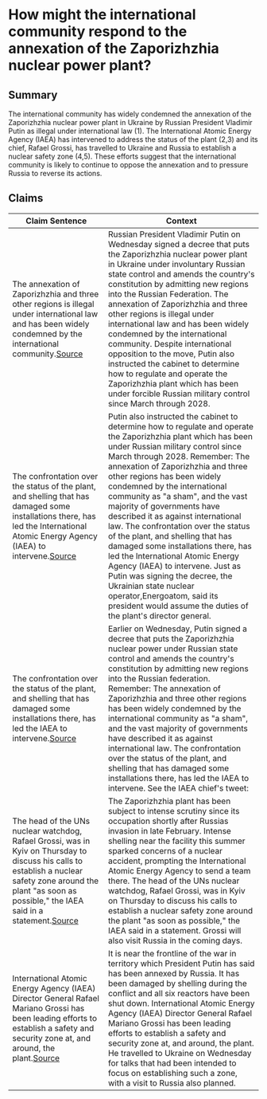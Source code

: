 # How might the international community respond to the annexation of the Zaporizhzhia nuclear power plant?

## Summary
The international community has widely condemned the annexation of the Zaporizhzhia nuclear power plant in Ukraine by Russian President Vladimir Putin as illegal under international law (1). The International Atomic Energy Agency (IAEA) has intervened to address the status of the plant (2,3) and its chief, Rafael Grossi, has travelled to Ukraine and Russia to establish a nuclear safety zone (4,5). These efforts suggest that the international community is likely to continue to oppose the annexation and to pressure Russia to reverse its actions.

## Claims
| Claim Sentence | Context |
|---|---|
|The annexation of Zaporizhzhia and three other regions is illegal under international law and has been widely condemned by the international community.<a href="https://www.cnn.com/europe/live-news/russia-ukraine-war-news-10-07-22/h_0494839555d24bd0ea8ec8936cc9097b" target="_blank">Source</a>| Russian President Vladimir Putin on Wednesday signed a decree that puts the Zaporizhzhia nuclear power plant in Ukraine under involuntary Russian state control and amends the country's constitution by admitting new regions into the Russian Federation. The annexation of Zaporizhzhia and three other regions is illegal under international law and has been widely condemned by the international community. Despite international opposition to the move, Putin also instructed the cabinet to determine how to regulate and operate the Zaporizhzhia plant which has been under forcible Russian military control since March through 2028.|
|The confrontation over the status of the plant, and shelling that has damaged some installations there, has led the International Atomic Energy Agency (IAEA) to intervene.<a href="https://www.cnn.com/europe/live-news/russia-ukraine-war-news-10-05-22/h_2037c94f7dada10026435555a1ea32af" target="_blank">Source</a>| Putin also instructed the cabinet to determine how to regulate and operate the Zaporizhzhia plant which has been under Russian military control since March through 2028. Remember: The annexation of Zaporizhzhia and three other regions has been widely condemned by the international community as "a sham", and the vast majority of governments have described it as against international law. The confrontation over the status of the plant, and shelling that has damaged some installations there, has led the International Atomic Energy Agency (IAEA) to intervene. Just as Putin was signing the decree, the Ukrainian state nuclear operator,Energoatom, said its president would assume the duties of the plant's director general.|
|The confrontation over the status of the plant, and shelling that has damaged some installations there, has led the IAEA to intervene.<a href="https://www.cnn.com/europe/live-news/russia-ukraine-war-news-10-05-22/h_2e17e506ee6614339f64045951c893f5" target="_blank">Source</a>| Earlier on Wednesday, Putin signed a decree that puts the Zaporizhzhia nuclear power under Russian state control and amends the country's constitution by admitting new regions into the Russian federation. Remember: The annexation of Zaporizhzhia and three other regions has been widely condemned by the international community as "a sham", and the vast majority of governments have described it as against international law. The confrontation over the status of the plant, and shelling that has damaged some installations there, has led the IAEA to intervene. See the IAEA chief's tweet:|
|The head of the UNs nuclear watchdog, Rafael Grossi, was in Kyiv on Thursday to discuss his calls to establish a nuclear safety zone around the plant "as soon as possible," the IAEA said in a statement.<a href="https://www.cnn.com/2022/10/06/europe/russia-ukraine-zaporizhzhia-city-plant-intl/index.html" target="_blank">Source</a>| The Zaporizhzhia plant has been subject to intense scrutiny since its occupation shortly after Russias invasion in late February. Intense shelling near the facility this summer sparked concerns of a nuclear accident, prompting the International Atomic Energy Agency to send a team there. The head of the UNs nuclear watchdog, Rafael Grossi, was in Kyiv on Thursday to discuss his calls to establish a nuclear safety zone around the plant "as soon as possible," the IAEA said in a statement. Grossi will also visit Russia in the coming days.|
|International Atomic Energy Agency (IAEA) Director General Rafael Mariano Grossi has been leading efforts to establish a safety and security zone at, and around, the plant.<a href="https://www.world-nuclear-news.org/Articles/Ukraine-Russia-and-control-of-Zaporizhzhia-nuclear" target="_blank">Source</a>| It is near the frontline of the war in territory which President Putin has said has been annexed by Russia. It has been damaged by shelling during the conflict and all six reactors have been shut down. International Atomic Energy Agency (IAEA) Director General Rafael Mariano Grossi has been leading efforts to establish a safety and security zone at, and around, the plant. He travelled to Ukraine on Wednesday for talks that had been intended to focus on establishing such a zone, with a visit to Russia also planned.|

